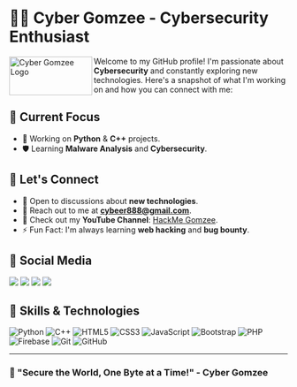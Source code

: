 # 👨‍💻 Cyber Gomzee - Cybersecurity Enthusiast

<img src="https://i.postimg.cc/dVVntRG7/photo-2024-08-17-16-19-44-removebg-preview-1.png" alt="Cyber Gomzee Logo" align="left" height="70px" width="150px"/>

Welcome to my GitHub profile! I'm passionate about **Cybersecurity** and constantly exploring new technologies. Here's a snapshot of what I'm working on and how you can connect with me:


## 🔭 Current Focus
- 🌟 Working on **Python** & **C++** projects.
- 🛡️ Learning **Malware Analysis** and **Cybersecurity**.

## 💬 Let's Connect
- 🤖 Open to discussions about **new technologies**.
- 📧 Reach out to me at **cybeer888@gmail.com**.
- 🎥 Check out my **YouTube Channel**: [HackMe Gomzee](https://t.me/hackmegomzee).
- ⚡ Fun Fact: I'm always learning **web hacking** and **bug bounty**.

## 📱 Social Media
<a href="https://www.instagram.com/cyber_gomzee/"><img src="https://img.shields.io/badge/Instagram-DD2476?style=for-the-badge&logo=instagram&logoColor=white"/></a>
<a href="https://www.instagram.com/cyber_gomzee/"><img src="https://img.shields.io/badge/Facebook-344E86?style=for-the-badge&logo=facebook&logoColor=white"/></a>
<a href="https://twitter.com/Cyber_gomzee/"><img src="https://img.shields.io/badge/Twitter-0D95E8?style=for-the-badge&logo=twitter&logoColor=white"/></a>
<a href="https://t.me/hackmegomzee/"><img src="https://img.shields.io/badge/Telegram-8E2DE2?style=for-the-badge&logo=telegram&logoColor=white"/></a>

## 🚀 Skills & Technologies
![Python](https://img.shields.io/badge/-Python-grey?style=for-the-badge&logo=python&logoColor=white&labelColor=8E2DE2)
![C++](https://img.shields.io/badge/-C++-grey?style=for-the-badge&logo=c%2B%2B&logoColor=white&labelColor=8E2DE2)
![HTML5](https://img.shields.io/badge/-HTML5-grey?style=for-the-badge&logo=html5&logoColor=white&labelColor=8E2DE2)
![CSS3](https://img.shields.io/badge/-CSS3-grey?style=for-the-badge&logo=css3&logoColor=white&labelColor=8E2DE2)
![JavaScript](https://img.shields.io/badge/-JavaScript-grey?style=for-the-badge&logo=javascript&logoColor=white&labelColor=8E2DE2)
![Bootstrap](https://img.shields.io/badge/-Bootstrap-grey?style=for-the-badge&logo=bootstrap&logoColor=white&labelColor=8E2DE2)
![PHP](https://img.shields.io/badge/-PHP-grey?style=for-the-badge&logo=php&logoColor=white&labelColor=8E2DE2)
![Firebase](https://img.shields.io/badge/-Firebase-grey?style=for-the-badge&logo=firebase&logoColor=white&labelColor=8E2DE2)
![Git](https://img.shields.io/badge/-Git-grey?style=for-the-badge&logo=git&logoColor=white&labelColor=8E2DE2)
![GitHub](https://img.shields.io/badge/-GitHub-grey?style=for-the-badge&logo=github&logoColor=white&labelColor=8E2DE2)

---

### 🚀 "Secure the World, One Byte at a Time!" - Cyber Gomzee

